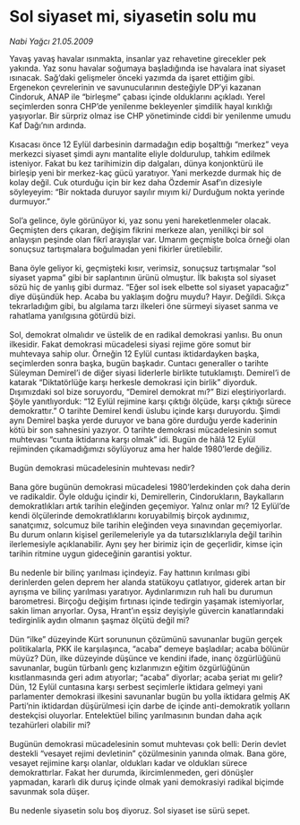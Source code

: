 # Sol siyaset mi, siyasetin solu mu

*Nabi Yağcı 21.05.2009*

<div class="taraf_structure_2col_1zq">
<div class="margen_n">



 <p>Yavaş yavaş havalar ısınmakta, insanlar yaz rehavetine girecekler pek yakında. Yaz sonu havalar soğumaya başladığında ise havalara inat siyaset ısınacak. Sağ’daki gelişmeler önceki yazımda da işaret ettiğim gibi. Ergenekon çevrelerinin ve savunucularının desteğiyle DP’yi kazanan Cindoruk, ANAP ile “birleşme” çabası içinde olduklarını açıkladı. Yerel seçimlerden sonra CHP’de yenilenme bekleyenler şimdilik hayal kırıklığı yaşıyorlar. Bir sürpriz olmaz ise CHP yönetiminde ciddi bir yenilenme umudu Kaf Dağı’nın ardında. <br/><br/>Kısacası önce 12 Eylül darbesinin darmadağın edip boşalttığı “merkez” veya merkezci siyaset şimdi aynı mantalite eliyle doldurulup, tahkim edilmek isteniyor. Fakat bu kez tarihimizin dip dalgaları, dünya konjonktürü ile birleşip yeni bir merkez-kaç gücü yaratıyor. Yani merkezde durmak hiç de kolay değil. Cuk oturduğu için bir kez daha Özdemir Asaf’ın dizesiyle söyleyeyim: “Bir noktada duruyor sayılır mıyım ki/ Durduğum nokta yerinde durmuyor.” <br/><br/>Sol’a gelince, öyle görünüyor ki, yaz sonu yeni hareketlenmeler olacak. Geçmişten ders çıkaran, değişim fikrini merkeze alan, yenilikçi bir sol anlayışın peşinde olan fikrî arayışlar var. Umarım geçmişte bolca örneği olan sonuçsuz tartışmalara boğulmadan yeni fikirler üretilebilir. <br/><br/>Bana öyle geliyor ki, geçmişteki kısır, verimsiz, sonuçsuz tartışmalar “sol siyaset yapma” gibi bir saplantının ürünü olmuştur. İlk bakışta sol siyaset sözü hiç de yanlış gibi durmaz. “Eğer sol isek elbette sol siyaset yapacağız” diye düşündük hep. Acaba bu yaklaşım doğru muydu? Hayır. Değildi. Sıkça tekrarladığım gibi, bu algılama tarzı ilkeleri öne sürmeyi siyaset sanma ve rahatlama yanılgısına götürdü bizi. <br/><br/>Sol, demokrat olmalıdır ve üstelik de en radikal demokrasi yanlısı. Bu onun ilkesidir. Fakat demokrasi mücadelesi siyasi rejime göre somut bir muhtevaya sahip olur. Örneğin 12 Eylül cuntası iktidardayken başka, seçimlerden sonra başka, bugün başkadır. Cuntacı generaller o tarihte Süleyman Demirel’i de diğer siyasi liderlerle birlikte tutuklamıştı. Demirel’i de katarak “Diktatörlüğe karşı herkesle demokrasi için birlik” diyorduk. Dışımızdaki sol bize soruyordu, “Demirel demokrat mı?” Bizi eleştiriyorlardı. Şöyle yanıtlıyorduk: “12 Eylül rejimine karşı çıktığı ölçüde, karşı çıktığı sürece demokrattır.” O tarihte Demirel kendi üslubu içinde karşı duruyordu. Şimdi aynı Demirel başka yerde duruyor ve bana göre durduğu yerde kaderinin kötü bir son sahnesini yazıyor. O tarihte demokrasi mücadelesinin somut muhtevası “cunta iktidarına karşı olmak” idi. Bugün de hâlâ 12 Eylül rejiminden çıkamadığımızı söylüyoruz ama her halde 1980’lerde değiliz. <br/><br/>Bugün demokrasi mücadelesinin muhtevası nedir? <br/><br/>Bana göre bugünün demokrasi mücadelesi 1980’lerdekinden çok daha derin ve radikaldir. Öyle olduğu içindir ki, Demirellerin, Cindorukların, Baykalların demokratlıkları artık tarihin eleğinden geçemiyor. Yalnız onlar mı? 12 Eylül’de kendi ölçülerinde demokratlıklarını koruyabilmiş birçok aydınımız, sanatçımız, solcumuz bile tarihin eleğinden veya sınavından geçemiyorlar. Bu durum onların kişisel gerilemeleriyle ya da tutarsızlıklarıyla değil tarihin ilerlemesiyle açıklanabilir. Aynı şey her birimiz için de geçerlidir, kimse için tarihin ritmine uygun gideceğinin garantisi yoktur. <br/><br/>Bu nedenle bir bilinç yarılması içindeyiz. Fay hattının kırılması gibi derinlerden gelen deprem her alanda statükoyu çatlatıyor, giderek artan bir ayrışma ve bilinç yarılması yaratıyor. Aydınlarımızın ruh hali bu durumun barometresi. Birçoğu değişim fırtınası içinde tedirgin yaşamak istemiyorlar, sakin liman arıyorlar. Oysa, Hrant’ın eşsiz deyişiyle güvercin kanatlarındaki tedirginlik aydın olmanın şaşmaz ölçütü değil mi? <br/><br/>Dün “ilke” düzeyinde Kürt sorununun çözümünü savunanlar bugün gerçek politikalarla, PKK ile karşılaşınca, “acaba” demeye başladılar; acaba bölünür müyüz? Dün, ilke düzeyinde düşünce ve kendini ifade, inanç özgürlüğünü savunanlar, bugün türbanlı genç kızlarımızın eğitim özgürlüğünün kısıtlanmasında geri adım atıyorlar; “acaba” diyorlar; acaba şeriat mı gelir? Dün, 12 Eylül cuntasına karşı serbest seçimlerle iktidara gelmeyi yani parlamenter demokrasi ilkesini savunanlar bugün bu yolla iktidara gelmiş AK Parti’nin iktidardan düşürülmesi için darbe de içinde anti-demokratik yolların destekçisi oluyorlar. Entelektüel bilinç yarılmasının bundan daha açık tezahürleri olabilir mi? <br/><br/>Bugünün demokrasi mücadelesinin somut muhtevası çok belli: Derin devlet destekli “vesayet rejimi devletinin” çözülmesinin yanında olmak. Bana göre, vesayet rejimine karşı olanlar, oldukları kadar ve oldukları sürece demokrattırlar. Fakat her durumda, ikircimlenmeden, geri dönüşler yapmadan, kararlı dik duruş içinde olmak yani demokrasiyi radikal biçimde savunmak sola düşer. <br/><br/>Bu nedenle siyasetin solu boş diyoruz. Sol siyaset ise sürü sepet.</p>
<br/>
<br/>
<br/>



<br/>


<div id="taraf_not">
</div>

</div>


</div>
